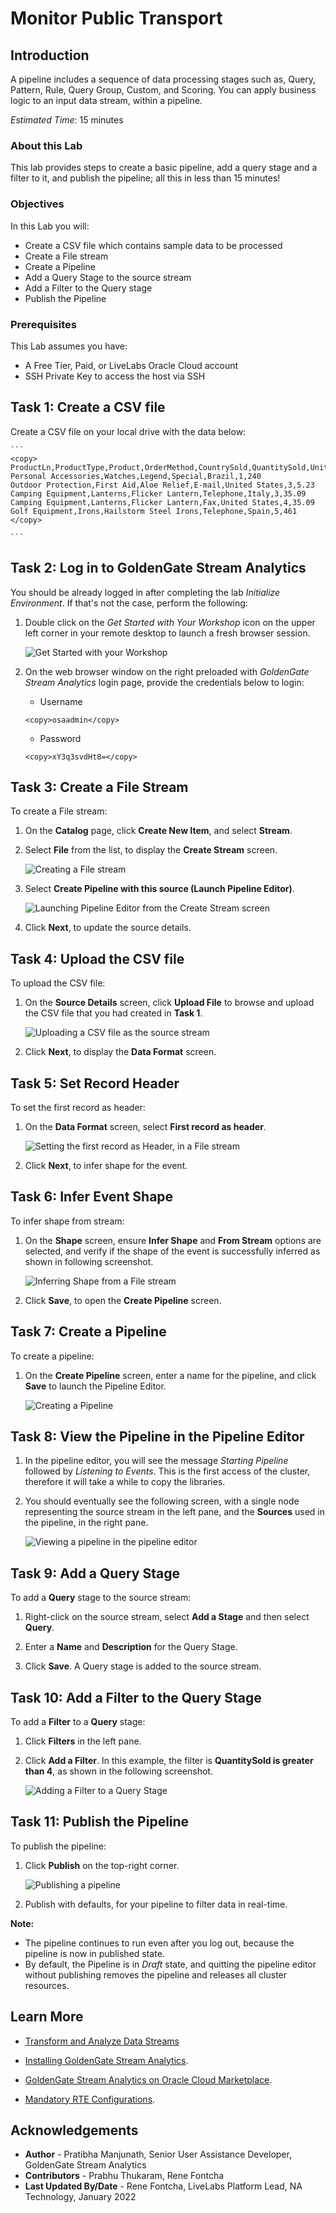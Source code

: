 
# Monitor Public Transport

## Introduction

A pipeline includes a sequence of data processing stages such as, Query, Pattern, Rule, Query Group, Custom, and Scoring. You can apply business logic to an input data stream, within a pipeline.

*Estimated Time*: 15 minutes

### About this Lab

This lab provides steps to create a basic pipeline, add a query stage and a filter to it, and publish the pipeline; all this in less than 15 minutes!

### Objectives
In this Lab you will:
- Create a CSV file which contains sample data to be processed
- Create a File stream
- Create a Pipeline
- Add a Query Stage to the source stream
- Add a Filter to the Query stage
- Publish the Pipeline

### Prerequisites
This Lab assumes you have:
- A Free Tier, Paid, or LiveLabs Oracle Cloud account
- SSH Private Key to access the host via SSH

## **Task 1:** Create a CSV file

Create a CSV file on your local drive with the data below:

    ```
    <copy>
    ProductLn,ProductType,Product,OrderMethod,CountrySold,QuantitySold,UnitSalePrice
    Personal Accessories,Watches,Legend,Special,Brazil,1,240
    Outdoor Protection,First Aid,Aloe Relief,E-mail,United States,3,5.23
    Camping Equipment,Lanterns,Flicker Lantern,Telephone,Italy,3,35.09
    Camping Equipment,Lanterns,Flicker Lantern,Fax,United States,4,35.09
    Golf Equipment,Irons,Hailstorm Steel Irons,Telephone,Spain,5,461
    </copy>

    ```

## **Task 2:** Log in to GoldenGate Stream Analytics

You should be already logged in after completing the lab *Initialize Environment*. If that's not the case, perform the following:

1. Double click on the *Get Started with Your Workshop* icon on the upper left corner in your remote desktop to launch a fresh browser session.

    ![Get Started with your Workshop](../initialize-environment/images/get-started-icon.png "")

2. On the web browser window on the right preloaded with *GoldenGate Stream Analytics* login page, provide the credentials below to login:

    - Username

    ```
    <copy>osaadmin</copy>
    ```

    - Password

    ```
    <copy>xY3q3svdHt8=</copy>
    ```

## **Task 3:** Create a File Stream

To create a File stream:

1. On the **Catalog** page, click **Create New Item**, and select **Stream**.

2. Select **File** from the list, to display the **Create Stream** screen.

    ![Creating a File stream](./images/CreateStream.png "")

3. Select **Create Pipeline with this source (Launch Pipeline Editor)**.

    ![Launching Pipeline Editor from the Create Stream screen](./images/CreateStream2.png "")

4. Click **Next**, to update the source details.

## **Task 4:** Upload the CSV file

To upload the CSV file:

1. On the **Source Details** screen, click **Upload File** to browse and upload the CSV file that you had created in **Task 1**.

    ![Uploading a CSV file as the source stream](./images/fileupload.png "")

2. Click **Next**, to display the **Data Format** screen.

## **Task 5:** Set Record Header

To set the first record as header:

1. On the **Data Format** screen, select **First record as header**.

    ![Setting the first record as Header, in a File stream](./images/filerecasfrmt.png "")

2. Click **Next**, to infer shape for the event.

## **Task 6:** Infer Event Shape

To infer shape from stream:

1. On the **Shape** screen, ensure **Infer Shape** and **From Stream** options are selected, and verify if the shape of the event is successfully inferred as shown in following screenshot.

    ![Inferring Shape from a File stream](./images/shape.png "")

2. Click **Save**, to open the **Create Pipeline** screen.

## **Task 7:** Create a Pipeline

To create a pipeline:

1. On the **Create Pipeline** screen, enter a name for the pipeline, and click **Save** to launch the Pipeline Editor.

    ![Creating a Pipeline](./images/createpplne.png "")


## **Task 8:** View the Pipeline in the Pipeline Editor

1. In the pipeline editor, you will see the message *Starting Pipeline* followed by *Listening to Events*. This is the first access of the cluster, therefore it will take a while to copy the libraries.

2. You should eventually see the following screen, with a single node representing the source stream in the left pane, and the **Sources** used in the pipeline, in the right pane.

    ![Viewing a pipeline in the pipeline editor](./images/pplneditor.png "")

## **Task 9:** Add a Query Stage

To add a **Query** stage to the source stream:

1. Right-click on the source stream, select **Add a Stage** and then select **Query**.

2. Enter a **Name** and **Description** for the Query Stage.

3. Click **Save**. A Query stage is added to the source stream.

## **Task 10:** Add a Filter to the Query Stage

To add a **Filter** to a **Query** stage:

1. Click **Filters** in the left pane.

2. Click **Add a Filter**. In this example, the filter is **QuantitySold is greater than 4**, as shown in the following screenshot.

    ![Adding a Filter to a Query Stage](./images/addquery.png "")

## **Task 11:** Publish the Pipeline

To publish the pipeline:

1. Click **Publish** on the top-right corner.

    ![Publishing a pipeline](./images/pubpplne.png "")

2. Publish with defaults, for your pipeline to filter data in real-time.

**Note:**
* The pipeline continues to run even after you log out, because the pipeline is now in published state.
* By default, the Pipeline is in *Draft* state, and quitting the pipeline editor without publishing removes the pipeline and releases all cluster resources.

## Learn More

* [Transform and Analyze Data Streams](https://docs.oracle.com/en/middleware/fusion-middleware/osa/19.1/using/creating-pipeline-transform-and-analyze-data-streams.html#GUID-9DB9B57A-1095-4557-ACB9-816A696EB121)

* [Installing GoldenGate Stream Analytics](https://docs.oracle.com/en/middleware/fusion-middleware/osa/19.1/install/how-install-goldengate-stream-analytics.html#GUID-13BC895D-6AD1-4398-98E2-B5BE5B14D26B).

* [GoldenGate Stream Analytics on Oracle Cloud Marketplace](https://docs.oracle.com/en/middleware/fusion-middleware/osa/19.1/osamp/getting-started-goldengate-stream-analytics-oci.html#GUID-B488861E-1C43-4177-A1F8-40F8E44754AD).

* [Mandatory RTE Configurations](https://docs.oracle.com/en/middleware/fusion-middleware/osa/19.1/using/configuring-runtime-environment.html#GUID-EB33DDFD-7444-434D-8944-059564A453FD).

## Acknowledgements
* **Author** - Pratibha Manjunath, Senior User Assistance Developer, GoldenGate Stream Analytics
* **Contributors** - Prabhu Thukaram, Rene Fontcha
* **Last Updated By/Date** - Rene Fontcha, LiveLabs Platform Lead, NA Technology, January 2022
